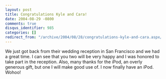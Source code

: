 ```yaml
---
layout: post
title: Congratulations Kyle and Cara!
date: 2004-08-29 -0800
comments: true
disqus_identifier: 985
categories: []
redirect_from: "/archive/2004/08/28/congratulations-kyle-and-cara.aspx/"
---
```


We just got back from their wedding reception in San Francisco and we
had a great time. I can see that you two will be very happy and I was
honored to take part in the reception. Also, many thanks for the iPod,
an overly generous gift, but one I will make good use of. I now finally
have an iPod. Wohoo!

